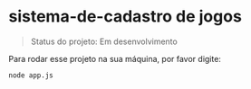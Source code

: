 # sistema-de-cadastro de jogos

> Status do projeto: Em desenvolvimento

Para rodar esse projeto na sua máquina, por favor digite:

```
node app.js
```


